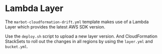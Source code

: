 # Lambda Layer

The `marbot-cloudformation-drift.yml` template makes use of a Lambda Layer which provides the latest AWS SDK version.


Use the `deploy.sh` script to upload a new layer version. And CloudFormation StackSets to roll out the changes in all regions by using the `layer.yml` and `bucket.yml`.
